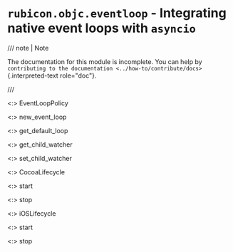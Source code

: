 # `rubicon.objc.eventloop` - Integrating native event loops with `asyncio`

/// note | Note

The documentation for this module is incomplete. You can help by
`contributing to the documentation <../how-to/contribute/docs>`{.interpreted-text
role="doc"}.

///

<:> EventLoopPolicy
<!-- TODO: class -->

<:> new_event_loop <!-- TODO: method -->

<:> get_default_loop <!-- TODO: method -->

<:> get_child_watcher <!-- TODO: method -->

<:> set_child_watcher <!-- TODO: method -->


<:> CocoaLifecycle
<!-- TODO: class -->

<:> start <!-- TODO: method -->

<:> stop <!-- TODO: method -->


<:> iOSLifecycle
<!-- TODO: class -->

<:> start <!-- TODO: method -->

<:> stop <!-- TODO: method -->
